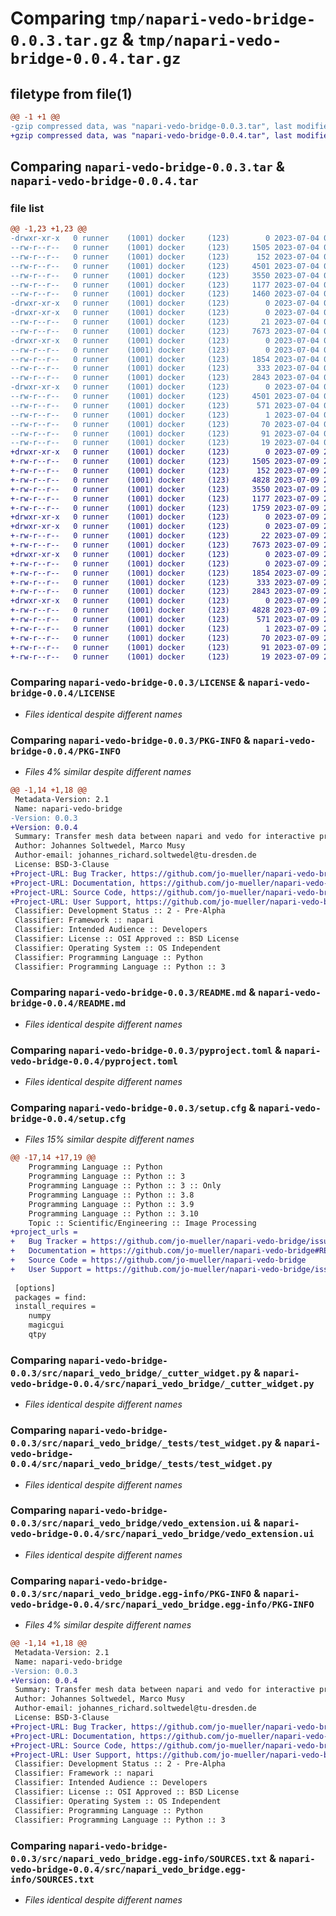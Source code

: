 # Comparing `tmp/napari-vedo-bridge-0.0.3.tar.gz` & `tmp/napari-vedo-bridge-0.0.4.tar.gz`

## filetype from file(1)

```diff
@@ -1 +1 @@
-gzip compressed data, was "napari-vedo-bridge-0.0.3.tar", last modified: Tue Jul  4 07:24:39 2023, max compression
+gzip compressed data, was "napari-vedo-bridge-0.0.4.tar", last modified: Sun Jul  9 20:34:16 2023, max compression
```

## Comparing `napari-vedo-bridge-0.0.3.tar` & `napari-vedo-bridge-0.0.4.tar`

### file list

```diff
@@ -1,23 +1,23 @@
-drwxr-xr-x   0 runner    (1001) docker     (123)        0 2023-07-04 07:24:39.165400 napari-vedo-bridge-0.0.3/
--rw-r--r--   0 runner    (1001) docker     (123)     1505 2023-07-04 07:24:22.000000 napari-vedo-bridge-0.0.3/LICENSE
--rw-r--r--   0 runner    (1001) docker     (123)      152 2023-07-04 07:24:22.000000 napari-vedo-bridge-0.0.3/MANIFEST.in
--rw-r--r--   0 runner    (1001) docker     (123)     4501 2023-07-04 07:24:39.165400 napari-vedo-bridge-0.0.3/PKG-INFO
--rw-r--r--   0 runner    (1001) docker     (123)     3550 2023-07-04 07:24:22.000000 napari-vedo-bridge-0.0.3/README.md
--rw-r--r--   0 runner    (1001) docker     (123)     1177 2023-07-04 07:24:22.000000 napari-vedo-bridge-0.0.3/pyproject.toml
--rw-r--r--   0 runner    (1001) docker     (123)     1460 2023-07-04 07:24:39.169400 napari-vedo-bridge-0.0.3/setup.cfg
-drwxr-xr-x   0 runner    (1001) docker     (123)        0 2023-07-04 07:24:39.165400 napari-vedo-bridge-0.0.3/src/
-drwxr-xr-x   0 runner    (1001) docker     (123)        0 2023-07-04 07:24:39.165400 napari-vedo-bridge-0.0.3/src/napari_vedo_bridge/
--rw-r--r--   0 runner    (1001) docker     (123)       21 2023-07-04 07:24:22.000000 napari-vedo-bridge-0.0.3/src/napari_vedo_bridge/__init__.py
--rw-r--r--   0 runner    (1001) docker     (123)     7673 2023-07-04 07:24:22.000000 napari-vedo-bridge-0.0.3/src/napari_vedo_bridge/_cutter_widget.py
-drwxr-xr-x   0 runner    (1001) docker     (123)        0 2023-07-04 07:24:39.165400 napari-vedo-bridge-0.0.3/src/napari_vedo_bridge/_tests/
--rw-r--r--   0 runner    (1001) docker     (123)        0 2023-07-04 07:24:22.000000 napari-vedo-bridge-0.0.3/src/napari_vedo_bridge/_tests/__init__.py
--rw-r--r--   0 runner    (1001) docker     (123)     1854 2023-07-04 07:24:22.000000 napari-vedo-bridge-0.0.3/src/napari_vedo_bridge/_tests/test_widget.py
--rw-r--r--   0 runner    (1001) docker     (123)      333 2023-07-04 07:24:22.000000 napari-vedo-bridge-0.0.3/src/napari_vedo_bridge/napari.yaml
--rw-r--r--   0 runner    (1001) docker     (123)     2843 2023-07-04 07:24:22.000000 napari-vedo-bridge-0.0.3/src/napari_vedo_bridge/vedo_extension.ui
-drwxr-xr-x   0 runner    (1001) docker     (123)        0 2023-07-04 07:24:39.165400 napari-vedo-bridge-0.0.3/src/napari_vedo_bridge.egg-info/
--rw-r--r--   0 runner    (1001) docker     (123)     4501 2023-07-04 07:24:39.000000 napari-vedo-bridge-0.0.3/src/napari_vedo_bridge.egg-info/PKG-INFO
--rw-r--r--   0 runner    (1001) docker     (123)      571 2023-07-04 07:24:39.000000 napari-vedo-bridge-0.0.3/src/napari_vedo_bridge.egg-info/SOURCES.txt
--rw-r--r--   0 runner    (1001) docker     (123)        1 2023-07-04 07:24:39.000000 napari-vedo-bridge-0.0.3/src/napari_vedo_bridge.egg-info/dependency_links.txt
--rw-r--r--   0 runner    (1001) docker     (123)       70 2023-07-04 07:24:39.000000 napari-vedo-bridge-0.0.3/src/napari_vedo_bridge.egg-info/entry_points.txt
--rw-r--r--   0 runner    (1001) docker     (123)       91 2023-07-04 07:24:39.000000 napari-vedo-bridge-0.0.3/src/napari_vedo_bridge.egg-info/requires.txt
--rw-r--r--   0 runner    (1001) docker     (123)       19 2023-07-04 07:24:39.000000 napari-vedo-bridge-0.0.3/src/napari_vedo_bridge.egg-info/top_level.txt
+drwxr-xr-x   0 runner    (1001) docker     (123)        0 2023-07-09 20:34:16.667851 napari-vedo-bridge-0.0.4/
+-rw-r--r--   0 runner    (1001) docker     (123)     1505 2023-07-09 20:33:59.000000 napari-vedo-bridge-0.0.4/LICENSE
+-rw-r--r--   0 runner    (1001) docker     (123)      152 2023-07-09 20:33:59.000000 napari-vedo-bridge-0.0.4/MANIFEST.in
+-rw-r--r--   0 runner    (1001) docker     (123)     4828 2023-07-09 20:34:16.667851 napari-vedo-bridge-0.0.4/PKG-INFO
+-rw-r--r--   0 runner    (1001) docker     (123)     3550 2023-07-09 20:33:59.000000 napari-vedo-bridge-0.0.4/README.md
+-rw-r--r--   0 runner    (1001) docker     (123)     1177 2023-07-09 20:33:59.000000 napari-vedo-bridge-0.0.4/pyproject.toml
+-rw-r--r--   0 runner    (1001) docker     (123)     1759 2023-07-09 20:34:16.667851 napari-vedo-bridge-0.0.4/setup.cfg
+drwxr-xr-x   0 runner    (1001) docker     (123)        0 2023-07-09 20:34:16.663850 napari-vedo-bridge-0.0.4/src/
+drwxr-xr-x   0 runner    (1001) docker     (123)        0 2023-07-09 20:34:16.667851 napari-vedo-bridge-0.0.4/src/napari_vedo_bridge/
+-rw-r--r--   0 runner    (1001) docker     (123)       22 2023-07-09 20:33:59.000000 napari-vedo-bridge-0.0.4/src/napari_vedo_bridge/__init__.py
+-rw-r--r--   0 runner    (1001) docker     (123)     7673 2023-07-09 20:33:59.000000 napari-vedo-bridge-0.0.4/src/napari_vedo_bridge/_cutter_widget.py
+drwxr-xr-x   0 runner    (1001) docker     (123)        0 2023-07-09 20:34:16.667851 napari-vedo-bridge-0.0.4/src/napari_vedo_bridge/_tests/
+-rw-r--r--   0 runner    (1001) docker     (123)        0 2023-07-09 20:33:59.000000 napari-vedo-bridge-0.0.4/src/napari_vedo_bridge/_tests/__init__.py
+-rw-r--r--   0 runner    (1001) docker     (123)     1854 2023-07-09 20:33:59.000000 napari-vedo-bridge-0.0.4/src/napari_vedo_bridge/_tests/test_widget.py
+-rw-r--r--   0 runner    (1001) docker     (123)      333 2023-07-09 20:33:59.000000 napari-vedo-bridge-0.0.4/src/napari_vedo_bridge/napari.yaml
+-rw-r--r--   0 runner    (1001) docker     (123)     2843 2023-07-09 20:33:59.000000 napari-vedo-bridge-0.0.4/src/napari_vedo_bridge/vedo_extension.ui
+drwxr-xr-x   0 runner    (1001) docker     (123)        0 2023-07-09 20:34:16.667851 napari-vedo-bridge-0.0.4/src/napari_vedo_bridge.egg-info/
+-rw-r--r--   0 runner    (1001) docker     (123)     4828 2023-07-09 20:34:16.000000 napari-vedo-bridge-0.0.4/src/napari_vedo_bridge.egg-info/PKG-INFO
+-rw-r--r--   0 runner    (1001) docker     (123)      571 2023-07-09 20:34:16.000000 napari-vedo-bridge-0.0.4/src/napari_vedo_bridge.egg-info/SOURCES.txt
+-rw-r--r--   0 runner    (1001) docker     (123)        1 2023-07-09 20:34:16.000000 napari-vedo-bridge-0.0.4/src/napari_vedo_bridge.egg-info/dependency_links.txt
+-rw-r--r--   0 runner    (1001) docker     (123)       70 2023-07-09 20:34:16.000000 napari-vedo-bridge-0.0.4/src/napari_vedo_bridge.egg-info/entry_points.txt
+-rw-r--r--   0 runner    (1001) docker     (123)       91 2023-07-09 20:34:16.000000 napari-vedo-bridge-0.0.4/src/napari_vedo_bridge.egg-info/requires.txt
+-rw-r--r--   0 runner    (1001) docker     (123)       19 2023-07-09 20:34:16.000000 napari-vedo-bridge-0.0.4/src/napari_vedo_bridge.egg-info/top_level.txt
```

### Comparing `napari-vedo-bridge-0.0.3/LICENSE` & `napari-vedo-bridge-0.0.4/LICENSE`

 * *Files identical despite different names*

### Comparing `napari-vedo-bridge-0.0.3/PKG-INFO` & `napari-vedo-bridge-0.0.4/PKG-INFO`

 * *Files 4% similar despite different names*

```diff
@@ -1,14 +1,18 @@
 Metadata-Version: 2.1
 Name: napari-vedo-bridge
-Version: 0.0.3
+Version: 0.0.4
 Summary: Transfer mesh data between napari and vedo for interactive processing
 Author: Johannes Soltwedel, Marco Musy
 Author-email: johannes_richard.soltwedel@tu-dresden.de
 License: BSD-3-Clause
+Project-URL: Bug Tracker, https://github.com/jo-mueller/napari-vedo-bridge/issues
+Project-URL: Documentation, https://github.com/jo-mueller/napari-vedo-bridge#README.md
+Project-URL: Source Code, https://github.com/jo-mueller/napari-vedo-bridge
+Project-URL: User Support, https://github.com/jo-mueller/napari-vedo-bridge/issues
 Classifier: Development Status :: 2 - Pre-Alpha
 Classifier: Framework :: napari
 Classifier: Intended Audience :: Developers
 Classifier: License :: OSI Approved :: BSD License
 Classifier: Operating System :: OS Independent
 Classifier: Programming Language :: Python
 Classifier: Programming Language :: Python :: 3
```

### Comparing `napari-vedo-bridge-0.0.3/README.md` & `napari-vedo-bridge-0.0.4/README.md`

 * *Files identical despite different names*

### Comparing `napari-vedo-bridge-0.0.3/pyproject.toml` & `napari-vedo-bridge-0.0.4/pyproject.toml`

 * *Files identical despite different names*

### Comparing `napari-vedo-bridge-0.0.3/setup.cfg` & `napari-vedo-bridge-0.0.4/setup.cfg`

 * *Files 15% similar despite different names*

```diff
@@ -17,14 +17,19 @@
 	Programming Language :: Python
 	Programming Language :: Python :: 3
 	Programming Language :: Python :: 3 :: Only
 	Programming Language :: Python :: 3.8
 	Programming Language :: Python :: 3.9
 	Programming Language :: Python :: 3.10
 	Topic :: Scientific/Engineering :: Image Processing
+project_urls = 
+	Bug Tracker = https://github.com/jo-mueller/napari-vedo-bridge/issues
+	Documentation = https://github.com/jo-mueller/napari-vedo-bridge#README.md
+	Source Code = https://github.com/jo-mueller/napari-vedo-bridge
+	User Support = https://github.com/jo-mueller/napari-vedo-bridge/issues
 
 [options]
 packages = find:
 install_requires = 
 	numpy
 	magicgui
 	qtpy
```

### Comparing `napari-vedo-bridge-0.0.3/src/napari_vedo_bridge/_cutter_widget.py` & `napari-vedo-bridge-0.0.4/src/napari_vedo_bridge/_cutter_widget.py`

 * *Files identical despite different names*

### Comparing `napari-vedo-bridge-0.0.3/src/napari_vedo_bridge/_tests/test_widget.py` & `napari-vedo-bridge-0.0.4/src/napari_vedo_bridge/_tests/test_widget.py`

 * *Files identical despite different names*

### Comparing `napari-vedo-bridge-0.0.3/src/napari_vedo_bridge/vedo_extension.ui` & `napari-vedo-bridge-0.0.4/src/napari_vedo_bridge/vedo_extension.ui`

 * *Files identical despite different names*

### Comparing `napari-vedo-bridge-0.0.3/src/napari_vedo_bridge.egg-info/PKG-INFO` & `napari-vedo-bridge-0.0.4/src/napari_vedo_bridge.egg-info/PKG-INFO`

 * *Files 4% similar despite different names*

```diff
@@ -1,14 +1,18 @@
 Metadata-Version: 2.1
 Name: napari-vedo-bridge
-Version: 0.0.3
+Version: 0.0.4
 Summary: Transfer mesh data between napari and vedo for interactive processing
 Author: Johannes Soltwedel, Marco Musy
 Author-email: johannes_richard.soltwedel@tu-dresden.de
 License: BSD-3-Clause
+Project-URL: Bug Tracker, https://github.com/jo-mueller/napari-vedo-bridge/issues
+Project-URL: Documentation, https://github.com/jo-mueller/napari-vedo-bridge#README.md
+Project-URL: Source Code, https://github.com/jo-mueller/napari-vedo-bridge
+Project-URL: User Support, https://github.com/jo-mueller/napari-vedo-bridge/issues
 Classifier: Development Status :: 2 - Pre-Alpha
 Classifier: Framework :: napari
 Classifier: Intended Audience :: Developers
 Classifier: License :: OSI Approved :: BSD License
 Classifier: Operating System :: OS Independent
 Classifier: Programming Language :: Python
 Classifier: Programming Language :: Python :: 3
```

### Comparing `napari-vedo-bridge-0.0.3/src/napari_vedo_bridge.egg-info/SOURCES.txt` & `napari-vedo-bridge-0.0.4/src/napari_vedo_bridge.egg-info/SOURCES.txt`

 * *Files identical despite different names*

